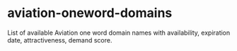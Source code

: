 # aviation-oneword-domains
List of available Aviation one word domain names with availability, expiration date, attractiveness, demand score.

